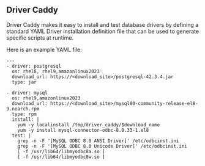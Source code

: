## Driver Caddy 
Driver Caddy makes it easy to install and test database drivers by defining a standard YAML Driver installation definition file that can be used to generate specific scripts at runtime.


Here is an example YAML file:

```
---
- driver: postgresql
  os: rhel8, rhel9,amazonlinux2023
  download_url: https://<download_site>/postgresql-42.3.4.jar
  type: jar

- driver: mysql
  os: rhel9,amazonlinux2023
  download_url: https://<download_site>/mysql80-community-release-el8-9.noarch.rpm
  type: rpm
  install: |
    yum -y localinstall /tmp/driver_caddy/$download_name
    yum -y install mysql-connector-odbc-8.0.33-1.el8
  test: |
    grep -n -F '[MySQL ODBC 8.0 ANSI Driver]' /etc/odbcinst.ini
    grep -n -F '[MySQL ODBC 8.0 Unicode Driver]' /etc/odbcinst.ini
    [ -f /usr/lib64/libmyodbc8a.so ]
    [ -f /usr/lib64/libmyodbc8w.so ]
```
